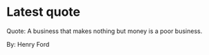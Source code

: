 # Latest quote 

Quote: A business that makes nothing but money is a poor business. 

By: Henry Ford